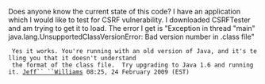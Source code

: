 Does anyone know the current state of this code? I have an application
which I would like to test for CSRF vulnerability. I downloaded
CSRFTester and am trying to get it to load. The error I get is
"Exception in thread "main" java.lang.UnsupportedClassVersionError: Bad
version number in .class file"

` Yes it works. You're running with an old version of Java, and it's telling you that it doesn't understand`
` the format of the class file.  Try upgrading to Java 1.6 and running it. `[`Jeff``
 ``Williams`](User:Jeff_Williams "wikilink")` 08:25, 24 February 2009 (EST)`